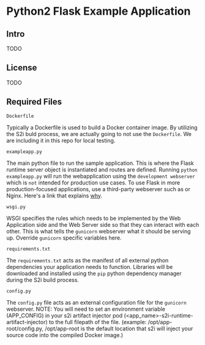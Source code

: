 # Python2 Flask Example Application

## Intro
TODO

## License
TODO

## Required Files
```
Dockerfile
```
Typically a Dockerfile is used to build a Docker container image. By utilizing the S2i buld process, we are actually going to not use the `Dockerfile`. We are including it in this repo for local testing.

```
exampleapp.py
```
The main python file to run the sample application. This is where the Flask runtime server object is instantiated and routes are defined. Running `python exampleapp.py` will run the webapplication using the `development webserver` 
which is `not` intended for production use cases. To use Flask in more production-focused applications, use a third-party webserver such as [](Gunicorn) or Nginx. Here's a link that explains [why](https://ironboundsoftware.com/blog/2016/06/27/faster-flask-need-gunicorn/).

```
wsgi.py
```
WSGI specifies the rules which needs to be implemented by the Web Application side and the Web Server side so that they can interact with each other. This is what tells the `gunicorn` webserver what it should be serving up. 
Override `gunicorn` specific variables here.

```
requirements.txt
```
The `requirements.txt` acts as the manifest of all external python dependencies your application needs to function. Libraries will be downloaded and installed using the `pip` python dependency manager during the S2i build process.

```
config.py
```
The `config.py` file acts as an external configuration file for the `gunicorn` webserver. NOTE: You will need to set an environment variable (APP_CONFIG) in your s2i artifact injector pod (<app_name>-s2i-runtime-artifact-injector) 
to the full filepath of the file. (example: /opt/app-root/config.py, /opt/app-root is the default location that s2i will inject your source code into the compiled Docker image.)
